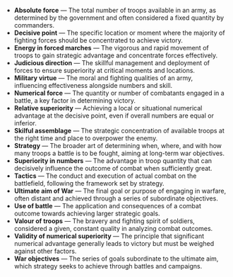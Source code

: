 - **Absolute force** — The total number of troops available in an army, as determined by the government and often considered a fixed quantity by commanders.  
- **Decisive point** — The specific location or moment where the majority of fighting forces should be concentrated to achieve victory.  
- **Energy in forced marches** — The vigorous and rapid movement of troops to gain strategic advantage and concentrate forces effectively.  
- **Judicious direction** — The skillful management and deployment of forces to ensure superiority at critical moments and locations.  
- **Military virtue** — The moral and fighting qualities of an army, influencing effectiveness alongside numbers and skill.  
- **Numerical force** — The quantity or number of combatants engaged in a battle, a key factor in determining victory.  
- **Relative superiority** — Achieving a local or situational numerical advantage at the decisive point, even if overall numbers are equal or inferior.  
- **Skilful assemblage** — The strategic concentration of available troops at the right time and place to overpower the enemy.  
- **Strategy** — The broader art of determining when, where, and with how many troops a battle is to be fought, aiming at long-term war objectives.  
- **Superiority in numbers** — The advantage in troop quantity that can decisively influence the outcome of combat when sufficiently great.  
- **Tactics** — The conduct and execution of actual combat on the battlefield, following the framework set by strategy.  
- **Ultimate aim of War** — The final goal or purpose of engaging in warfare, often distant and achieved through a series of subordinate objectives.  
- **Use of battle** — The application and consequences of a combat outcome towards achieving larger strategic goals.  
- **Valour of troops** — The bravery and fighting spirit of soldiers, considered a given, constant quality in analyzing combat outcomes.  
- **Validity of numerical superiority** — The principle that significant numerical advantage generally leads to victory but must be weighed against other factors.  
- **War objectives** — The series of goals subordinate to the ultimate aim, which strategy seeks to achieve through battles and campaigns.
